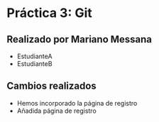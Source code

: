 # Práctica 3: Git
## Realizado por Mariano Messana
- EstudianteA
- EstudianteB
## Cambios realizados
- Hemos incorporado la página de registro
- Añadida página de registro